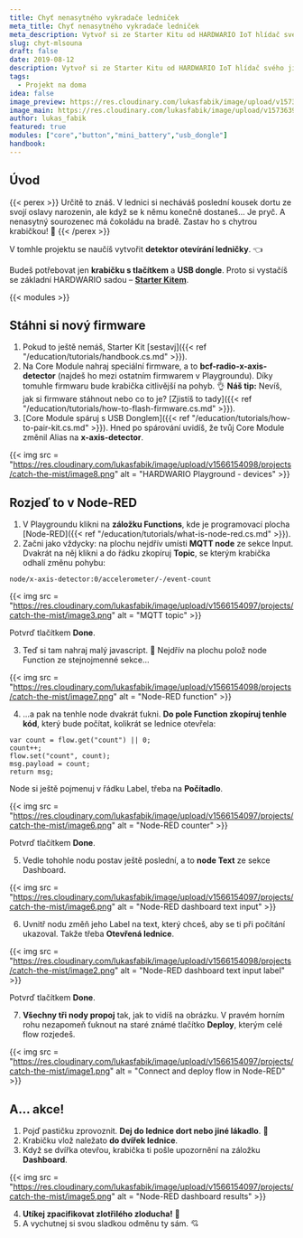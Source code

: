 ```yaml
---
title: Chyť nenasytného vykradače ledniček
meta_title: Chyť nenasytného vykradače ledniček
meta_description: Vytvoř si ze Starter Kitu od HARDWARIO IoT hlídač svého jídla v lednici. Připravili jsme pro tebe jednoduchý návod.
slug: chyt-mlsouna
draft: false
date: 2019-08-12
description: Vytvoř si ze Starter Kitu od HARDWARIO IoT hlídač svého jídla v lednici. Připravili jsme pro tebe jednoduchý návod.
tags:
  - Projekt na doma
idea: false
image_preview: https://res.cloudinary.com/lukasfabik/image/upload/v1573639706/projects/Catch-the-greedy-snack-thief-in-the-act/hardwario-ilustrace-zjisttim-jak-velka-zima-je-v-lednici.png
image_main: https://res.cloudinary.com/lukasfabik/image/upload/v1573639706/projects/Catch-the-greedy-snack-thief-in-the-act/hardwario-ilustrace-zjisttim-jak-velka-zima-je-v-lednici.png
author: lukas_fabik
featured: true
modules: ["core","button","mini_battery","usb_dongle"]
handbook:
---
```


## Úvod

{{< perex >}}
Určitě to znáš. V lednici si necháváš poslední kousek dortu ze svojí oslavy narozenin, ale když se k němu konečně dostaneš… Je pryč. A nenasytný sourozenec má čokoládu na bradě. Zastav ho s chytrou krabičkou! 🎂
{{< /perex >}}

V tomhle projektu se naučíš vytvořit **detektor otevírání ledničky**. 👈

Budeš potřebovat jen **krabičku s tlačítkem** a **USB dongle**. Proto si vystačíš se základní HARDWARIO sadou – [**Starter Kitem**](https://shop.hardwario.com/starter-kit/).

{{< modules >}}

## Stáhni si nový firmware

1. Pokud to ještě nemáš, Starter Kit [sestavj]({{< ref "/education/tutorials/handbook.cs.md" >}}).
2. Na Core Module nahraj speciální firmware, a to **bcf-radio-x-axis-detector** (najdeš ho mezi ostatním firmwarem v Playgroundu). Díky tomuhle firmwaru bude krabička citlivější na pohyb. 👌
**Náš tip:** Nevíš, jak si firmware stáhnout nebo co to je? [Zjistíš to tady]({{< ref "/education/tutorials/how-to-flash-firmware.cs.md" >}}).
3. [Core Module spáruj s USB Donglem]({{< ref "/education/tutorials/how-to-pair-kit.cs.md" >}}). Hned po spárování uvidíš, že tvůj Core Module změnil Alias na **x-axis-detector**.

{{< img src = "https://res.cloudinary.com/lukasfabik/image/upload/v1566154098/projects/catch-the-mist/image8.png" alt = "HARDWARIO Playground - devices" >}}

## Rozjeď to v Node-RED

1. V Playgroundu klikni na **záložku Functions**, kde je programovací plocha [Node-RED]({{< ref "/education/tutorials/what-is-node-red.cs.md" >}}).
2. Začni jako vždycky: na plochu nejdřív umísti **MQTT node** ze sekce Input.
Dvakrát na něj klikni a do řádku zkopíruj **Topic**, se kterým krabička odhalí změnu pohybu:

```
node/x-axis-detector:0/accelerometer/-/event-count
```

{{< img src = "https://res.cloudinary.com/lukasfabik/image/upload/v1566154097/projects/catch-the-mist/image3.png" alt = "MQTT topic" >}}

Potvrď tlačítkem **Done**.

3. Teď si tam nahraj malý javascript. 🙌 Nejdřív na plochu polož node Function ze stejnojmenné sekce…

{{< img src = "https://res.cloudinary.com/lukasfabik/image/upload/v1566154098/projects/catch-the-mist/image7.png" alt = "Node-RED function" >}}

4. ...a pak na tenhle node dvakrát ťukni. **Do pole Function zkopíruj tenhle kód**, který bude počítat, kolikrát se lednice otevřela:

```
var count = flow.get("count") || 0;
count++;
flow.set("count", count);
msg.payload = count;
return msg;
```

Node si ještě pojmenuj v řádku Label, třeba na **Počítadlo**.

{{< img src = "https://res.cloudinary.com/lukasfabik/image/upload/v1566154097/projects/catch-the-mist/image6.png" alt = "Node-RED counter" >}}

Potvrď tlačítkem **Done**.


5. Vedle tohohle nodu postav ještě poslední, a to **node Text** ze sekce Dashboard.

{{< img src = "https://res.cloudinary.com/lukasfabik/image/upload/v1566154097/projects/catch-the-mist/image6.png" alt = "Node-RED dashboard text input" >}}

6. Uvnitř nodu změň jeho Label na text, který chceš, aby se ti při počítání ukazoval. Takže třeba **Otevřená lednice**.

{{< img src = "https://res.cloudinary.com/lukasfabik/image/upload/v1566154098/projects/catch-the-mist/image2.png" alt = "Node-RED dashboard text input label" >}}

Potvrď tlačítkem **Done**.

7. **Všechny tři nody propoj** tak, jak to vidíš na obrázku. V pravém horním rohu nezapomeň ťuknout na staré známé tlačítko **Deploy**, kterým celé flow rozjedeš.

{{< img src = "https://res.cloudinary.com/lukasfabik/image/upload/v1566154097/projects/catch-the-mist/image1.png" alt = "Connect and deploy flow in Node-RED" >}}

## A… akce!

1. Pojď pastičku zprovoznit. **Dej do lednice dort nebo jiné lákadlo**. 🍰
2. Krabičku vlož naležato **do dvířek lednice**.
3. Když se dvířka otevřou, krabička ti pošle upozornění na záložku **Dashboard**.

{{< img src = "https://res.cloudinary.com/lukasfabik/image/upload/v1566154097/projects/catch-the-mist/image5.png" alt = "Node-RED dashboard results" >}}

4. **Utíkej zpacifikovat zlotřilého zloducha!** 👮
5. A vychutnej si svou sladkou odměnu ty sám. 💘
